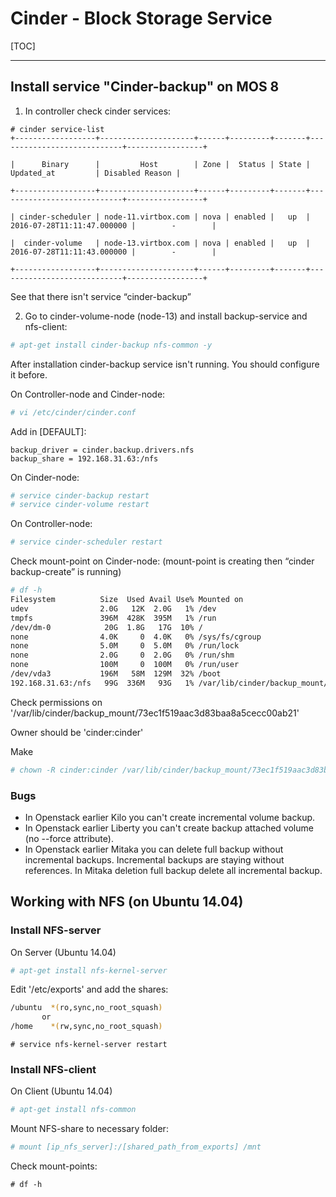 # Cinder - Block Storage Service

[TOC]

---

## Install service "Cinder-backup" on MOS 8

1) In controller check cinder services:
```
# cinder service-list
+------------------+---------------------+------+---------+-------+----------------------------+-----------------+

|      Binary      |         Host        | Zone |  Status | State |         Updated_at         | Disabled Reason |

+------------------+---------------------+------+---------+-------+----------------------------+-----------------+

| cinder-scheduler | node-11.virtbox.com | nova | enabled |   up  | 2016-07-28T11:11:47.000000 |        -        |

|  cinder-volume   | node-13.virtbox.com | nova | enabled |   up  | 2016-07-28T11:11:43.000000 |        -        |

+------------------+---------------------+------+---------+-------+----------------------------+-----------------+
```
See that there isn't service “cinder-backup”

2) Go to cinder-volume-node (node-13) and install backup-service and nfs-client:
```sh
# apt-get install cinder-backup nfs-common -y
```

After installation cinder-backup service isn't running.
You should configure it before.

On Controller-node and Cinder-node:
```sh
# vi /etc/cinder/cinder.conf
```

Add in  [DEFAULT]:
```
backup_driver = cinder.backup.drivers.nfs
backup_share = 192.168.31.63:/nfs
```

On Cinder-node:
```sh
# service cinder-backup restart
# service cinder-volume restart
```

On Controller-node:
```sh
# service cinder-scheduler restart
```

Check mount-point on Cinder-node:
(mount-point is creating then “cinder backup-create” is running)
```sh
# df -h
Filesystem          Size  Used Avail Use% Mounted on
udev                2.0G   12K  2.0G   1% /dev
tmpfs               396M  428K  395M   1% /run
/dev/dm-0            20G  1.8G   17G  10% /
none                4.0K     0  4.0K   0% /sys/fs/cgroup
none                5.0M     0  5.0M   0% /run/lock
none                2.0G     0  2.0G   0% /run/shm
none                100M     0  100M   0% /run/user
/dev/vda3           196M   58M  129M  32% /boot
192.168.31.63:/nfs   99G  336M   93G   1% /var/lib/cinder/backup_mount/73ec1f519aac3d83baa8a5cecc00ab21
```

Check permissions on '/var/lib/cinder/backup_mount/73ec1f519aac3d83baa8a5cecc00ab21'

Owner should be 'cinder:cinder'

Make
```sh
# chown -R cinder:cinder /var/lib/cinder/backup_mount/73ec1f519aac3d83baa8a5cecc00ab21 
```

### Bugs

- In Openstack earlier Kilo you can't create incremental volume backup.
- In Openstack earlier Liberty you can't create backup attached volume (no --force attribute).
- In Openstack earlier Mitaka you can delete full backup without incremental backups. Incremental backups are staying without references. In Mitaka deletion full backup delete all incremental backup.


## Working with NFS (on Ubuntu 14.04)

### Install NFS-server

On Server (Ubuntu 14.04)
```sh
# apt-get install nfs-kernel-server
```

Edit '/etc/exports' and add the shares:
```sh
/ubuntu  *(ro,sync,no_root_squash) 
       or
/home    *(rw,sync,no_root_squash)
```

```
# service nfs-kernel-server restart
```

### Install NFS-client

On Client (Ubuntu 14.04)
```sh
# apt-get install nfs-common
```

Mount NFS-share to necessary folder:
```sh
# mount [ip_nfs_server]:/[shared_path_from_exports] /mnt                  (or to another mount point)
```

Check mount-points:
```
# df -h
```